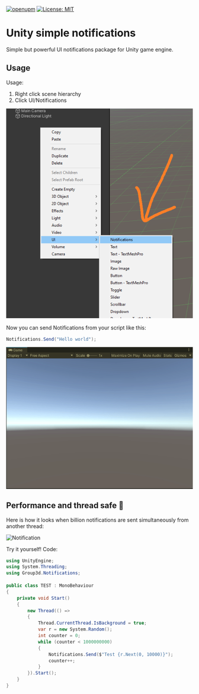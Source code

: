 [![openupm](https://img.shields.io/npm/v/com.3d-group.unity-simple-notifications?label=openupm&registry_uri=https://package.openupm.com)](https://openupm.com/packages/com.3d-group.unity-simple-notifications/)
[![License: MIT](https://img.shields.io/badge/License-MIT-yellow.svg)](https://opensource.org/licenses/MIT)

# Unity simple notifications

Simple but powerful UI notifications package for Unity game engine.

## Usage

Usage:
1. Right click scene hierarchy
2. Click UI/Notifications

![HowTo](Documentation~/images/HowTo.png)

Now you can send Notifications from your script like this:
```c#
Notifications.Send("Hello world");
```

![Notification](Documentation~/images/SimpleShowCase.gif)

## Performance and thread safe :rocket:

Here is how it looks when billion notifications are sent simultaneously from another thread:

![Notification](Documentation~/images/PerformanceShowCase.gif)

Try it yourself! Code:
```c#
using UnityEngine;
using System.Threading;
using Group3d.Notifications;

public class TEST : MonoBehaviour
{
    private void Start()
    {
        new Thread(() =>
        {
            Thread.CurrentThread.IsBackground = true;
            var r = new System.Random();
            int counter = 0;
            while (counter < 1000000000)
            {
                Notifications.Send($"Test {r.Next(0, 10000)}");
                counter++;
            }
        }).Start();
    }
}

```
